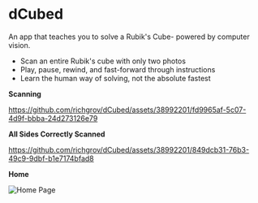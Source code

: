 # dCubed

An app that teaches you to solve a Rubik's Cube- powered by computer vision.

- Scan an entire Rubik's cube with only two photos
- Play, pause, rewind, and fast-forward through instructions
- Learn the human way of solving, not the absolute fastest

**Scanning**

https://github.com/richgrov/dCubed/assets/38992201/fd9965af-5c07-4d9f-bbba-24d273126e79

**All Sides Correctly Scanned**

https://github.com/richgrov/dCubed/assets/38992201/849dcb31-76b3-49c9-9dbf-b1e7174bfad8

**Home**

![Home Page](.github/home.png)
